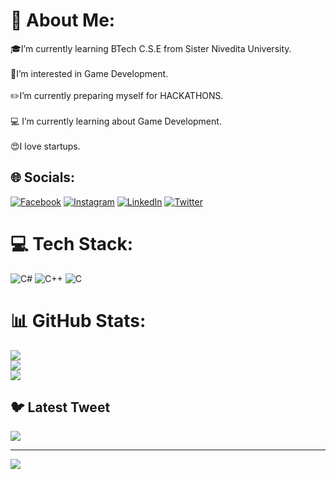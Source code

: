 # 💫 About Me:
🎓I’m currently learning BTech C.S.E from Sister Nivedita University.<br><br>👀I’m interested in Game Development.<br><br>✏️I’m currently preparing myself for HACKATHONS.<br><br>💻 I’m currently learning about Game Development.<br><br>😍I love startups.


## 🌐 Socials:
[![Facebook](https://img.shields.io/badge/Facebook-%231877F2.svg?logo=Facebook&logoColor=white)](https://www.facebook.com/mdtameem.gazi.9?mibextid=ZbWKwL) [![Instagram](https://img.shields.io/badge/Instagram-%23E4405F.svg?logo=Instagram&logoColor=white)](http://www.instagram.com/mdtameemgazi) [![LinkedIn](https://img.shields.io/badge/LinkedIn-%230077B5.svg?logo=linkedin&logoColor=white)](https://www.linkedin.com/in/md-tameem-gazi-26893a22a) [![Twitter](https://img.shields.io/badge/Twitter-%231DA1F2.svg?logo=Twitter&logoColor=white)](https://twitter.com/tameem_gazi?t=nN73tKDfIGU-ZAy3KN9Dbw&s=09) 

# 💻 Tech Stack:
![C#](https://img.shields.io/badge/c%23-%23239120.svg?style=for-the-badge&logo=c-sharp&logoColor=white) ![C++](https://img.shields.io/badge/c++-%2300599C.svg?style=for-the-badge&logo=c%2B%2B&logoColor=white) ![C](https://img.shields.io/badge/c-%2300599C.svg?style=for-the-badge&logo=c&logoColor=white)
# 📊 GitHub Stats:
![](https://github-readme-stats.vercel.app/api?username=Tameem2004&theme=radical&hide_border=true&include_all_commits=true&count_private=true)<br/>
![](https://github-readme-streak-stats.herokuapp.com/?user=Tameem2004&theme=radical&hide_border=true)<br/>
![](https://github-readme-stats.vercel.app/api/top-langs/?username=Tameem2004&theme=radical&hide_border=true&include_all_commits=true&count_private=true&layout=compact)

## 🐦 Latest Tweet
[![](https://gtce.itsvg.in/api?username=https://twitter.com/tameem_gazi?t=nN73tKDfIGU-ZAy3KN9Dbw&s=09)](https://github.com/VishwaGauravIn/github-twitter-card-embed)

---
[![](https://visitcount.itsvg.in/api?id=Tameem2004&icon=0&color=0)](https://visitcount.itsvg.in)

<!-- Proudly created with GPRM ( https://gprm.itsvg.in ) -->

